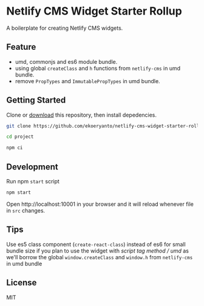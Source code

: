 # Netlify CMS Widget Starter Rollup

A boilerplate for creating Netlify CMS widgets.

## Feature

* umd, commonjs and es6 module bundle.
* using global `createClass` and `h` functions from `netlify-cms` in umd bundle.
* remove `PropTypes` and `ImmutablePropTypes` in umd bundle.

## Getting Started

Clone or [download](https://github.com/ekoeryanto/netlify-cms-widget-starter-rollup/archive/master.zip) this repository, then install depedencies.

```bash
git clone https://github.com/ekoeryanto/netlify-cms-widget-starter-rollup.git project

cd project

npm ci
```

## Development

Run npm `start` script

```bash
npm start
```

Open http://localhost:10001 in your browser and it will reload whenever file in `src` changes.

## Tips

Use es5 class component (`create-react-class`) instead of es6 for small bundle size if you plan to use the widget with _script tag method / umd_ as we'll borrow the global `window.createClass` and `window.h` from `netlify-cms` in umd bundle

## License

MIT
